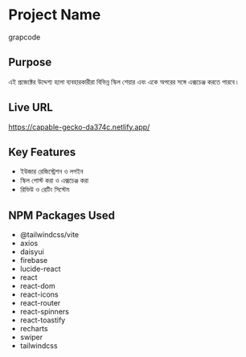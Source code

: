 # Project Name

grapcode

## Purpose

এই প্রজেক্টের উদ্দেশ্য হলো ব্যবহারকারীরা বিভিন্ন স্কিল শেয়ার এবং একে অপরের সঙ্গে এক্সচেঞ্জ করতে পারবে।

## Live URL

https://capable-gecko-da374c.netlify.app/

## Key Features

- ইউজার রেজিস্ট্রেশন ও লগইন
- স্কিল পোস্ট করা ও এক্সচেঞ্জ করা
- রিভিউ ও রেটিং সিস্টেম

## NPM Packages Used

- @tailwindcss/vite
- axios
- daisyui
- firebase
- lucide-react
- react
- react-dom
- react-icons
- react-router
- react-spinners
- react-toastify
- recharts
- swiper
- tailwindcss

